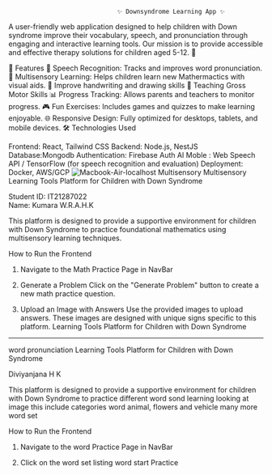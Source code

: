 
                                  ✨ Downsyndrome Learning App ✨
A user-friendly web application designed to help children with Down syndrome improve their vocabulary, speech, and pronunciation through engaging and interactive learning tools. Our mission is to provide accessible and effective therapy solutions for children aged 5-12. 💖

🚀 Features
🎤 Speech Recognition: Tracks and improves word pronunciation.
🧮  Multisensory Learning: Helps children learn new Mathermactics with visual aids.
 📝  Improve handwriting and drawing skills
 🔭 Teaching Gross Motor Skills 
📊 Progress Tracking: Allows parents and teachers to monitor progress.
🎮 Fun Exercises: Includes games and quizzes to make learning enjoyable.
🌐 Responsive Design: Fully optimized for desktops, tablets, and mobile devices.
🛠️ Technologies Used

Frontend: React, Tailwind CSS
Backend: Node.js, NestJS
Database:Mongodb
Authentication: Firebase Auth
AI Moble :  Web Speech API / TensorFlow (for speech recognition and evaluation)
Deployment: Docker, AWS/GCP
 ![Macbook-Air-localhost](https://github.com/user-attachments/assets/6f4d43c7-82a3-4b6f-944a-f4a274efae84)
 Multisensory Multisensory Learning Tools Platform for Children with Down Syndrome


Student ID: IT21287022  
Name: Kumara W.R.A.H.K

This platform is designed to provide a supportive environment for children with Down Syndrome to practice foundational mathematics using multisensory learning techniques.

 How to Run the Frontend

1. Navigate to the Math Practice Page in NavBar

2. Generate a Problem
   Click on the "Generate Problem" button to create a new math practice question.

3. Upload an Image with Answers
   Use the provided images to upload answers. These images are designed with unique signs specific to this platform.  Learning Tools Platform for Children with Down Syndrome

**********************************************

 word pronunciation Learning Tools Platform for Children with Down Syndrome

 Diviyanjana H K

This platform is designed to provide a supportive environment for children with Down Syndrome to practice different word sond learning looking at image this include categories word animal, flowers and vehicle many more word set

 How to Run the Frontend

1. Navigate to the word Practice Page in NavBar

2.  Click on the word set listing word start Practice
  


